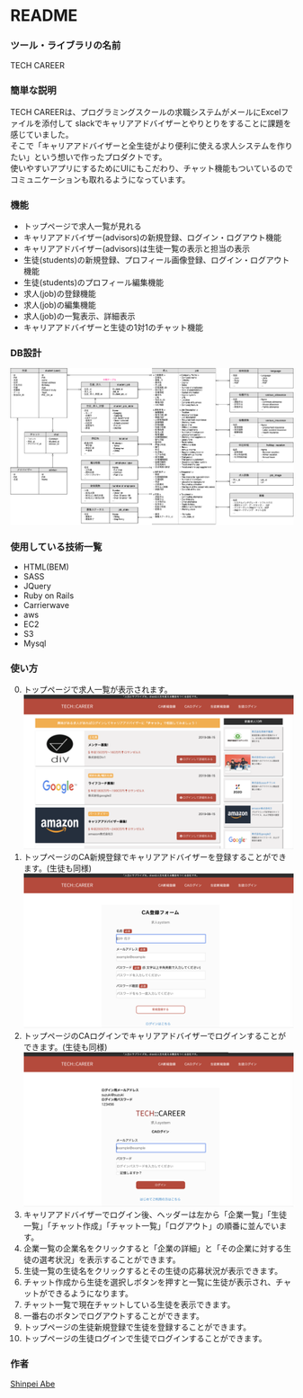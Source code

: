 # README
### ツール・ライブラリの名前
TECH CAREER
### 簡単な説明
TECH CAREERは、プログラミングスクールの求職システムがメールにExcelファイルを添付して
slackでキャリアアドバイザーとやりとりをすることに課題を感じていました。<br>
そこで「キャリアアドバイザーと全生徒がより便利に使える求人システムを作りたい」という想いで作ったプロダクトです。<br>
使いやすいアプリにするためにUIにもこだわり、チャット機能もついているのでコミュニケーションも取れるようになっています。
### 機能
- トップページで求人一覧が見れる
- キャリアアドバイザー(advisors)の新規登録、ログイン・ログアウト機能
- キャリアアドバイザー(advisors)は生徒一覧の表示と担当の表示
- 生徒(students)の新規登録、プロフィール画像登録、ログイン・ログアウト機能
- 生徒(students)のプロフィール編集機能
- 求人(job)の登録機能
- 求人(job)の編集機能
- 求人(job)の一覧表示、詳細表示
- キャリアアドバイザーと生徒の1対1のチャット機能
### DB設計
![DB設計](app/assets/images/tech-careerDB.png)
### 使用している技術一覧
* HTML(BEM)
* SASS
* JQuery
* Ruby on Rails
* Carrierwave
* aws
* EC2
* S3
* Mysql
### 使い方
0. トップページで求人一覧が表示されます。
![トップページ](app/assets/images/t-top.png)
1. トップページのCA新規登録でキャリアアドバイザーを登録することができます。(生徒も同様)
![新規登録](app/assets/images/t-reg.png)
2. トップページのCAログインでキャリアアドバイザーでログインすることができます。(生徒も同様)
![ログイン](app/assets/images/t-sesion.png)
3. キャリアアドバイザーでログイン後、ヘッダーは左から「企業一覧」「生徒一覧」「チャット作成」「チャット一覧」「ログアウト」の順番に並んでいます。
4. 企業一覧の企業名をクリックすると「企業の詳細」と「その企業に対する生徒の選考状況」を表示することができます。
5. 生徒一覧の生徒名をクリックするとその生徒の応募状況が表示できます。
6. チャット作成から生徒を選択しボタンを押すと一覧に生徒が表示され、チャットができるようになります。
7. チャット一覧で現在チャットしている生徒を表示できます。
8. 一番右のボタンでログアウトすることができます。
9. トップページの生徒新規登録で生徒を登録することができます。
10. トップページの生徒ログインで生徒でログインすることができます。
### 作者
[Shinpei Abe](https://shinpei555.github.io)
